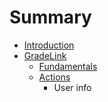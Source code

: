 # Summary

* [Introduction](README.md)
* [GradeLink](rest_api.md)
   * [Fundamentals](fundamentals.md)
   * [Actions](actions.md)
       * User info

